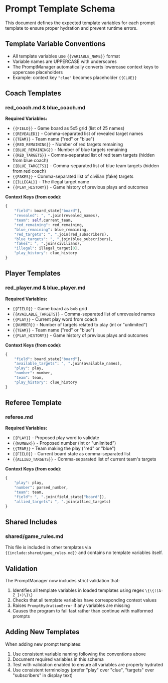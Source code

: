 # Prompt Template Schema

This document defines the expected template variables for each prompt template to ensure proper hydration and prevent runtime errors.

## Template Variable Conventions

- All template variables use `{{VARIABLE_NAME}}` format
- Variable names are UPPERCASE with underscores
- The PromptManager automatically converts lowercase context keys to uppercase placeholders
- Example: context key `"clue"` becomes placeholder `{{CLUE}}`

## Coach Templates

### red_coach.md & blue_coach.md
**Required Variables:**
- `{{FIELD}}` - Game board as 5x5 grid (list of 25 names)
- `{{REVEALED}}` - Comma-separated list of revealed target names
- `{{TEAM}}` - Team name ("red" or "blue")
- `{{RED_REMAINING}}` - Number of red targets remaining
- `{{BLUE_REMAINING}}` - Number of blue targets remaining
- `{{RED_TARGETS}}` - Comma-separated list of red team targets (hidden from blue coach)
- `{{BLUE_TARGETS}}` - Comma-separated list of blue team targets (hidden from red coach)
- `{{FAKES}}` - Comma-separated list of civilian (fake) targets
- `{{ILLEGAL}}` - The illegal target name
- `{{PLAY_HISTORY}}` - Game history of previous plays and outcomes

**Context Keys (from code):**
```python
{
    "field": board_state["board"],
    "revealed": ", ".join(revealed_names),
    "team": self.current_team,
    "red_remaining": red_remaining,
    "blue_remaining": blue_remaining,
    "red_targets": ", ".join(red_subscribers),
    "blue_targets": ", ".join(blue_subscribers),
    "fakes": ", ".join(civilians),
    "illegal": illegal_target[0],
    "play_history": clue_history
}
```

## Player Templates

### red_player.md & blue_player.md
**Required Variables:**
- `{{FIELD}}` - Game board as 5x5 grid
- `{{AVAILABLE_TARGETS}}` - Comma-separated list of unrevealed names
- `{{PLAY}}` - Current play word from coach
- `{{NUMBER}}` - Number of targets related to play (int or "unlimited")
- `{{TEAM}}` - Team name ("red" or "blue")
- `{{PLAY_HISTORY}}` - Game history of previous plays and outcomes

**Context Keys (from code):**
```python
{
    "field": board_state["board"],
    "available_targets": ", ".join(available_names),
    "play": play,
    "number": number,
    "team": team,
    "play_history": clue_history
}
```

## Referee Template

### referee.md
**Required Variables:**
- `{{PLAY}}` - Proposed play word to validate
- `{{NUMBER}}` - Proposed number (int or "unlimited")
- `{{TEAM}}` - Team making the play ("red" or "blue")
- `{{FIELD}}` - Current board state as comma-separated list
- `{{ALLIED_TARGETS}}` - Comma-separated list of current team's targets

**Context Keys (from code):**
```python
{
    "play": play,
    "number": parsed_number,
    "team": team,
    "field": ", ".join(field_state["board"]),
    "allied_targets": ", ".join(allied_targets)
}
```

## Shared Includes

### shared/game_rules.md
This file is included in other templates via `{{include:shared/game_rules.md}}` and contains no template variables itself.

## Validation

The PromptManager now includes strict validation that:
1. Identifies all template variables in loaded templates using regex `\{\{([A-Z_]+)\}\}`
2. Checks that all template variables have corresponding context values
3. Raises `PromptHydrationError` if any variables are missing
4. Causes the program to fail fast rather than continue with malformed prompts

## Adding New Templates

When adding new prompt templates:
1. Use consistent variable naming following the conventions above
2. Document required variables in this schema
3. Test with validation enabled to ensure all variables are properly hydrated
4. Use consistent terminology (prefer "play" over "clue", "targets" over "subscribers" in display text)
